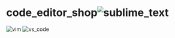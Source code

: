 # code_editor_shop![sublime_text](https://github.com/JaehoAhn/code_editor_shop/assets/82874416/28b1cf9c-8d73-4b0e-a9f6-2b5a09ed5032)
![vim](https://github.com/JaehoAhn/code_editor_shop/assets/82874416/43cd8579-9903-4ee1-a3b8-d9cca6ed9e85)
![vs_code](https://github.com/JaehoAhn/code_editor_shop/assets/82874416/5a2ad460-bf82-4843-a21c-25a398bd452b)
